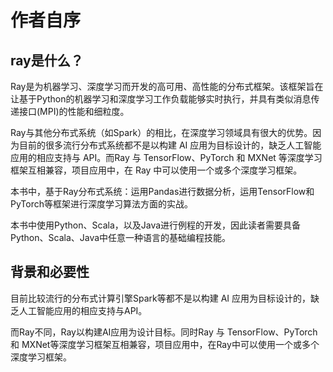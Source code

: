 # 作者自序

## ray是什么？

Ray是为机器学习、深度学习而开发的高可用、高性能的分布式框架。该框架旨在让基于Python的机器学习和深度学习工作负载能够实时执行，并具有类似消息传递接口(MPI)的性能和细粒度。

Ray与其他分布式系统（如Spark）的相比，在深度学习领域具有很大的优势。因为目前的很多流行分布式系统都不是以构建 AI 应用为目标设计的，缺乏人工智能应用的相应支持与 API。而Ray 与 TensorFlow、PyTorch 和 MXNet 等深度学习框架互相兼容，项目应用中，在 Ray 中可以使用一个或多个深度学习框架。

本书中，基于Ray分布式系统：运用Pandas进行数据分析，运用TensorFlow和PyTorch等框架进行深度学习算法方面的实战。

本书中使用Python、Scala，以及Java进行例程的开发，因此读者需要具备Python、Scala、Java中任意一种语言的基础编程技能。

## 背景和必要性

目前比较流行的分布式计算引擎Spark等都不是以构建 AI 应用为目标设计的，缺乏人工智能应用的相应支持与API。

而Ray不同，Ray以构建AI应用为设计目标。同时Ray 与 TensorFlow、PyTorch 和 MXNet等深度学习框架互相兼容，项目应用中，在Ray中可以使用一个或多个深度学习框架。

<!-- ## 作者简介

张忠宇，现居成都。电子邮箱：linshi@budshome.com；微信：cd-zzy；QQ：9809920。

17年以上政府、教育、电信、交通等行业大型信息化项目架构分析、开发管理经验。现主要从事大数据项目和机器学习项目的架构分析、开发管理、教学指导，以及技术顾问工作。 -->
